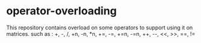 # operator-overloading
This repository contains overload on some operators to support using it on matrices.
such as : +, -, /, +n, -n, *n, +=, -=, +=n, -=n, ++, --, <<, >>, ==, !=
